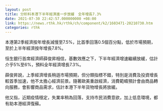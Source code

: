 ```yaml
---
layout: post
title: 分析料本港下半年經濟進一步放緩　全年增長7.3%
date: 2021-07-30 22:42:57.000000000 +08:00
link: https://news.rthk.hk/rthk/ch/component/k2/1603471-20210730.htm
categories: rthk
---
```


本港第2季經濟按年增長減慢至7.5%，比首季回落0.5個百分點，低於市場預期，至於上半年經濟按年增長7.8%。

恒生銀行首席經濟師薛俊昇相信，基數效應之下，下半年經濟增速繼續放緩，估計介乎5%至6%，預料全年經濟增長7.3%。

薛俊昇說，上季經濟增長稍遜市場預期，但分類指標不錯，特別是消費及投資增長較首季加速，他不太擔心經濟前景。隨著歐美重啟經濟，消費範疇預計會由商品轉向服務，會影響商品需求，估計本港下半年貨物增長將放緩。

他又指，近期疫情穩定，失業率稍為回落，支持市民消費意欲，加上低息環境，都有助本港經濟復蘇。
